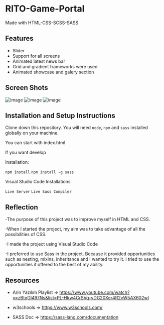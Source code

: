 # RITO-Game-Portal

Made with HTML-CSS-SCSS-SASS



## Features

- Slider
- Support for all screens
- Animated latest news bar
- Grid and gradient frameworks were used
- Animated showcase and galery section 

  
## Screen Shots

![image](https://user-images.githubusercontent.com/73478972/143019073-4e1d22b1-de8e-4e49-ac57-937da9d5ab04.png)
![image](https://user-images.githubusercontent.com/73478972/143019157-1777a525-47e5-478d-8119-6093c944f182.png)
![image](https://user-images.githubusercontent.com/73478972/143019220-8c79e987-af2a-451c-aace-8314fb96f561.png)

  
## Installation and Setup Instructions
 
 Clone down this repository. You will need `node`, `npm` and `sass` installed globally on your machine.
 
 You can start with index.html

 If you want develop

 Installation:

 `npm install`
 `npm install -g sass`

 Visual Studio Code Installations

 `Live Server`
 `Live Sass Compiler`

 


    
## Reflection

-The purpose of this project was to improve myself in HTML and CSS.

-When I started the project, my aim was to take advantage of all the possibilities of CSS.

-I made the project using Visual Studio Code

-I preferred to use Sass in the project. Because it provided opportunities such as nesting, mixins, inheritance and I wanted to try it. I tried to use the opportunities it offered to the best of my ability.

  
## Resources

- Arin Yazılım Playlist => https://www.youtube.com/watch?v=zBtqDI497Ns&list=PL-Hkw4CrSVq-vDG20Xer4R2vW5AX602wI

- w3schools => https://www.w3schools.com/

- SASS Doc => https://sass-lang.com/documentation
